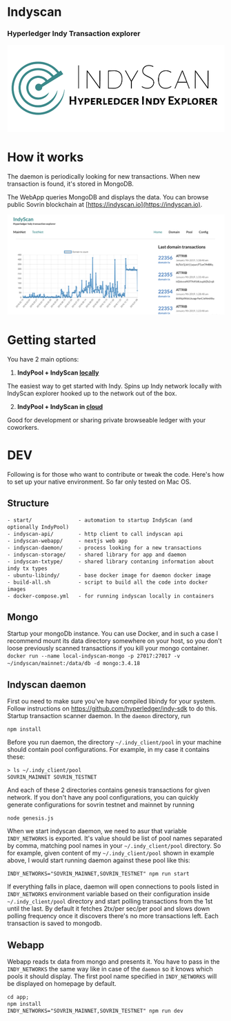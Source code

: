 # Indyscan
### Hyperledger Indy Transaction explorer


![](indyscan-webapp/static/indyscan-logo.png)

# How it works
The daemon is periodically looking for new transactions. When new transaction is found, it's
stored in MongoDB. 

The WebApp queries MongoDB and displays the data. You can browse public Sovrin blockchain at [https://indyscan.io](https://indyscan.io).

![](docs/indyscan.png)


# Getting started
You have 2 main options:

1.  **IndyPool + IndyScan [locally](start)**

  The easiest way to get started with Indy. Spins up Indy network locally with IndyScan explorer
    hooked up to the network out of the box. 

2. **IndyPool + IndyScan in [cloud](./start-aws)**
  
  Good for development or sharing private browseable ledger with your coworkers.  

# DEV
Following is for those who want to contribute or tweak the code. Here's how to set up your native environment. So far only tested on Mac OS.

## Structure
```
- start/               - automation to startup IndyScan (and optionally IndyPool)
- indyscan-api/        - http client to call indyscan api
- indyscan-webapp/     - nextjs web app
- indyscan-daemon/     - process looking for a new transactions
- indyscan-storage/    - shared library for app and daemon
- indyscan-txtype/     - shared library contaning information about indy tx types
- ubuntu-libindy/      - base docker image for daemon docker image
- build-all.sh         - script to build all the code into docker images
- docker-compose.yml   - for running indyscan locally in containers
```

## Mongo
Startup your mongoDb instance. You can use Docker, and in such a case I recommend mount its data directory somewhere on your host, so you don't loose previously scanned transactions if you kill your mongo container.
`docker run --name local-indyscan-mongo -p 27017:27017 -v ~/indyscan/mainnet:/data/db -d mongo:3.4.18`

## Indyscan daemon
First ou need to make sure you've have compiled libindy for your system. Follow instructions on https://github.com/hyperledger/indy-sdk to do this.
Startup transaction scanner daemon. In the `daemon` directory, run
```
npm install
```
Before you run daemon, the directory `~/.indy_client/pool` in your machine should contain pool configurations. For example, in my case it contains these:
```
> ls ~/.indy_client/pool
SOVRIN_MAINNET SOVRIN_TESTNET
```
And each of these 2 directories contains genesis transactions for given network. If you don't have any pool configurations, you can quickly generate configurations for sovrin testnet and mainnet by running
```
node genesis.js
```
When we start indyscan daemon, we need to asur that variable `INDY_NETWORKS` is exported. It's value should be list of pool names separated by comma, matching pool names in your `~/.indy_client/pool` directory. 
So for example, given content of my `~/.indy_client/pool` shown in example above, I would start running daemon against these pool like this: 
```
INDY_NETWORKS="SOVRIN_MAINNET,SOVRIN_TESTNET" npm run start
```
If everything falls in place, daemon will open connections to pools listed in `INDY_NETWORKS` environment variable based on their configuration inside `~/.indy_client/pool` directory and start polling transactions from the 1st until the last.
By default it fetches 2tx/per sec/per pool and slows down polling frequency once it discovers there's no more transactions left. Each transaction is saved to mongodb. 

## Webapp
Webapp reads tx data from mongo and presents it. You have to pass in the `INDY_NETWORKS` the same way like in case of the `daemon` so it knows which pools it should display. The first pool name specified in `INDY_NETWORKS` will be displayed on homepage
by default.
```
cd app;
npm install
INDY_NETWORKS="SOVRIN_MAINNET,SOVRIN_TESTNET" npm run dev
```
